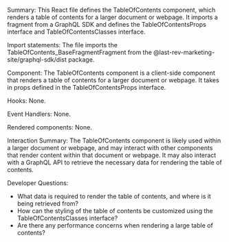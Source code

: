 Summary:
This React file defines the TableOfContents component, which renders a table of contents for a larger document or webpage. It imports a fragment from a GraphQL SDK and defines the TableOfContentsProps interface and TableOfContentsClasses interface.

Import statements:
The file imports the TableOfContents_BaseFragmentFragment from the @last-rev-marketing-site/graphql-sdk/dist package.

Component:
The TableOfContents component is a client-side component that renders a table of contents for a larger document or webpage. It takes in props defined in the TableOfContentsProps interface.

Hooks:
None.

Event Handlers:
None.

Rendered components:
None.

Interaction Summary:
The TableOfContents component is likely used within a larger document or webpage, and may interact with other components that render content within that document or webpage. It may also interact with a GraphQL API to retrieve the necessary data for rendering the table of contents.

Developer Questions:
- What data is required to render the table of contents, and where is it being retrieved from?
- How can the styling of the table of contents be customized using the TableOfContentsClasses interface?
- Are there any performance concerns when rendering a large table of contents?